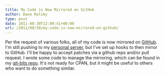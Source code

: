 ```yaml
---
title: My Code is Now Mirrored on GitHub
author: Dave Rolsky
type: post
date: 2011-08-30T12:09:41+00:00
url: /2011/08/30/my-code-is-now-mirrored-on-github/
---
```

Per the request of various folks, all of my code is now mirrored on [GitHub][1]. I'm still pushing to my [personal server][2], but I've set up hooks to then mirror to GitHub. I'll be happy to accept patches via a github repo and/or pull request. I wrote some code to manage the mirroring, which can be found in my [git-bits repo][3]. It's not ready for CPAN, but it might be useful to others who want to do something similar.

 [1]: https://github.com/autarch
 [2]: http://git.urth.org
 [3]: http://git.urth.org/?p=git-bits.git;a=summary